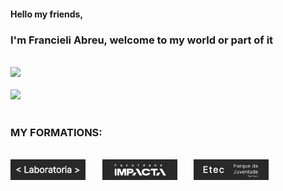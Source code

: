 #### Hello my friends,

### I'm Francieli Abreu, welcome to my world or part of it

<br> 
<div>
<a href="https://github.com/francielisabreu">
  <img  height="185em" src="https://github-readme-stats.vercel.app/api?username=francielisabreu&show_icons=true&theme=dark&include_all_commits=true&count_private=true" />
</a>
<br>
<br> 
  <img height="155em" src="https://github-readme-stats.vercel.app/api/top-langs/?username=francielisabreu&layout=compact&langs_count=10&theme=dark" />

</div>

<br>

### MY FORMATIONS:

<br>
<div style="display: flex; justify-content: space-between; align-items:stretch; width:29.5em ">
 <img width="120em" src="./assets/laboratoria-pb.png" />
 <img width="120em" src="./assets/impacta.png" />
 <img width="120em" src="./assets/etec-pj-pb.png" />
</div>

